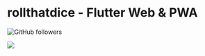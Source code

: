 # rollthatdice - Flutter Web & PWA


![GitHub followers](https://img.shields.io/github/followers/dhruvilxcode?label=Follow%3Adhruvilxcode&style=social)

![](https://github.com/dhruvilxcode/Roll-that-dice-Flutter-game/blob/main/thumbnail.jpg?raw=true)
